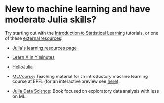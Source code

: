 # New to machine learning and have moderate Julia skills?

Try starting out with the [Introduction to Statistical
Learning](/categories/intro_to_stats_.earning.md) tutorials, or one of
these [external resources](/external_resources.md):

- [Julia's learning resources page](https://julialang.org/learning/) 

- [Learn X in Y minutes](https://learnxinyminutes.com/docs/julia/) 

- [HelloJulia](https://github.com/ablaom/HelloJulia.jl) 

- [MLCourse](https://github.com/jbrea/MLCourse): Teaching material for
  an introductory machine learning course at EPFL (for an interactive
  preview see [here](https://bio322.epfl.ch)).

- [Julia Data
  Science](https://github.com/JuliaDataScience/JuliaDataScience): Book
  focused on exploratory data analysis with less on ML.

